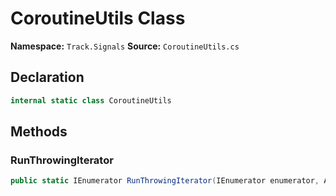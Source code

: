 # CoroutineUtils Class

**Namespace:** `Track.Signals`
**Source:** `CoroutineUtils.cs`

## Declaration

```csharp
internal static class CoroutineUtils
```

## Methods

### RunThrowingIterator

```csharp
public static IEnumerator RunThrowingIterator(IEnumerator enumerator, Action<Exception> done)
```

